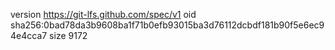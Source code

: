version https://git-lfs.github.com/spec/v1
oid sha256:0bad78da3b9608ba1f71b0efb93015ba3d76112dcbdf181b90f5e6ec94e4cca7
size 9172
